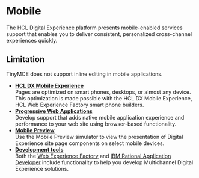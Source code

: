 # Mobile

The HCL Digital Experience platform presents mobile-enabled services support that enables you to deliver consistent, personalized cross-channel experiences quickly.


## Limitation

TinyMCE does not support inline editing in mobile applications.


-   **[HCL DX Mobile Experience](mobile_themes_and_enabled_portlets.md)**  
 Pages are optimized on smart phones, desktops, or almost any device. This optimization is made possible with the HCL DX Mobile Experience, HCL Web Experience Factory smart phone builders.
-   **[Progressive Web Applications](progressive_web_applications.md)**  
Develop support that adds native mobile application experience and performance to your web site using browser-based functionality.
-   **[Mobile Preview](mobile_preview.md)**  
Use the Mobile Preview simulator to view the presentation of Digital Experience site page components on select mobile devices.
-   **[Development tools](../../extend_dx/development_tools/index.md)**  
 Both the [Web Experience Factory](https://support.hcltechsw.com/csm?id=kb_search&spa=1&language=en,ja&query=web%20experience%20factory) and [IBM Rational Application Developer](https://www.ibm.com/products/rad-for-websphere-software) include functionality to help you develop Multichannel Digital Experience solutions.


